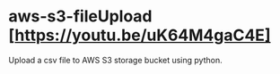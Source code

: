 # aws-s3-fileUpload [https://youtu.be/uK64M4gaC4E]
Upload a csv file to AWS S3 storage bucket using python.
